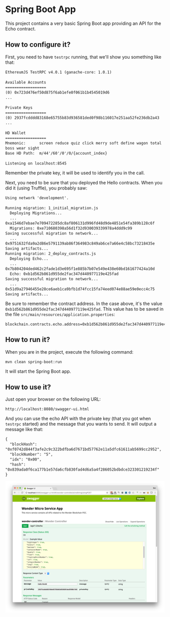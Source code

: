 # Spring Boot App

This project contains a very basic Spring Boot app providing an API for the Echo contract.

## How to configure it?

First, you need to have `testrpc` running, that we'll show you something like that:

```
EthereumJS TestRPC v4.0.1 (ganache-core: 1.0.1)

Available Accounts
==================
(0) 0x723d476ef50d875f6ab1efe0f061b1b4545019d6
...

Private Keys
==================
(0) 2937fcdddd83168e65755b83d936581ded0f98b116017e251aa52fe236db2a43
...

HD Wallet
==================
Mnemonic:      screen reduce quiz click merry soft define wagon total boss wear sight
Base HD Path:  m/44'/60'/0'/0/{account_index}

Listening on localhost:8545
```

Remember the private key, it will be used to identify you in the call.

Next, you need to be sure that you deployed the Hello contracts. When you did it (using Truffle), you probably saw:

```
Using network 'development'.

Running migration: 1_initial_migration.js
  Deploying Migrations...
  ... 0xa1546d7ebae7e709472285dc8af806131d996fd48d9de4851e54fa389b128c6f
  Migrations: 0xe710680398a56d1f32d930039339978a4ddd9c99
Saving successful migration to network...
  ... 0x9751632fda9a2d86e5791139ab86f364983c849ab6ce7a66e4c58bc73218435e
Saving artifacts...
Running migration: 2_deploy_contracts.js
  Deploying Echo...
  ... 0x7b804204ded462c2fade1d3e695f1e885b7b07e549e438e60bd161677424a10d
  Echo: 0xb1d562b861d955de2fac347d440977119e425fad
Saving successful migration to network...
  ... 0x51d9a27946455e28ce6aeb1ca9bfb1d74fcc15fa74eed074e88ae59e0ecc4c75
Saving artifacts...
```

Be sure to remember the contract address. In the case above, it's the value `0xb1d562b861d955de2fac347d440977119e425fad`. This value has to be saved in the file `src/main/resources/application.properties`:

```
blockchain.contracts.echo.address=0xb1d562b861d955de2fac347d440977119e425fad
```

## How to run it?

When you are in the project, execute the following command:

```
mvn clean spring-boot:run
```

It will start the Spring Boot app.

## How to use it?

Just open your browser on the following URL:

```
http://localhost:8080/swagger-ui.html
```

And you can use the echo API with the private key (that you got when `testrpc` started) and the message that you wants to send. It will output a message like that:


```
{
  "blockHash": "0xf0742d844f3afe2c9c322bdfba6d7671bd57762e11a5dfc61611ab5699cc2952",
  "blockNumber": "5",
  "idx": "0x00",
  "hash": "0x839ada0f6ca177b1e57da6cfb830fad4d6a5a4f286052bdbdce323301219234f"
}
```

![Screenshot](./screenshot.png "Swagger Documentation")